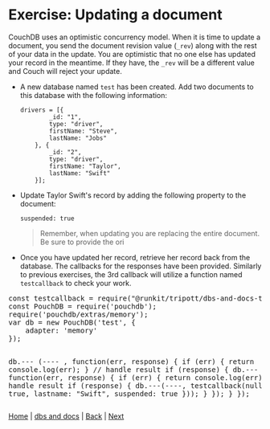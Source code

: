 # Exercise: Updating a document

CouchDB uses an optimistic concurrency model.  When it is time to update a document, you send the document revision value (`_rev`) along with the rest of your data in the update.  You are optimistic that no one else has updated your record in the meantime.  If they have, the `_rev` will be a different value and Couch will reject your update.

- A new database named `test` has been created.  Add two documents to this database with the following information:

  ```
  drivers = [{
          _id: "1",
          type: "driver",
          firstName: "Steve",
          lastName: "Jobs"
      }, {
          _id: "2",
          type: "driver",
          firstName: "Taylor",
          lastName: "Swift"
      }];
  ```
- Update Taylor Swift's record by adding the following property to the document:

  ```
  suspended: true
  ```

  > Remember, when updating you are replacing the entire document.  Be sure to provide the ori

- Once you have updated her record, retrieve her record back from the database.  The callbacks for the responses have been provided.  Similarly to previous exercises, the 3rd callback will utilize a function named `testcallback` to check your work.


<div class="tonic">
<pre>
const testcallback = require("@runkit/tripott/dbs-and-docs-test-update/1.0.5");
const PouchDB = require('pouchdb');
require('pouchdb/extras/memory');
var db = new PouchDB('test', {
    adapter: 'memory'
});


db.--- (---- , function(err, response) {
    if (err) {
        return console.log(err);
    }
    // handle result
    if (response) {
        db.--- (----, function(err, response) {
            if (err) {
                return console.log(err);
            }
            // handle result
            if (response) {
                db.---(----, testcallback(null, {
                    ok: true,
                    lastname: "Swift",
                    suspended: true
                }));
            }
        });
    }
});
</pre>

</div>


[Home](/)  |  [dbs and docs](/dbs-and-docs)  |  [Back](/dbs-and-docs/5)  |  [Next](/dbs-and-docs/7)   
